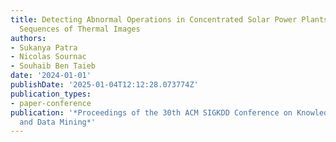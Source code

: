 ```yaml
---
title: Detecting Abnormal Operations in Concentrated Solar Power Plants from Irregular
  Sequences of Thermal Images
authors:
- Sukanya Patra
- Nicolas Sournac
- Souhaib Ben Taieb
date: '2024-01-01'
publishDate: '2025-01-04T12:12:28.073774Z'
publication_types:
- paper-conference
publication: '*Proceedings of the 30th ACM SIGKDD Conference on Knowledge Discovery
  and Data Mining*'
---
```

